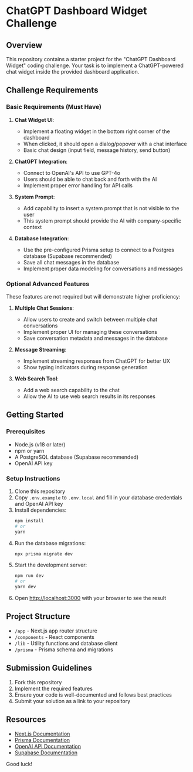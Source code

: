 # ChatGPT Dashboard Widget Challenge

## Overview

This repository contains a starter project for the "ChatGPT Dashboard Widget" coding challenge. Your task is to implement a ChatGPT-powered chat widget inside the provided dashboard application.

## Challenge Requirements

### Basic Requirements (Must Have)

1. **Chat Widget UI**:
   - Implement a floating widget in the bottom right corner of the dashboard
   - When clicked, it should open a dialog/popover with a chat interface
   - Basic chat design (input field, message history, send button)

2. **ChatGPT Integration**:
   - Connect to OpenAI's API to use GPT-4o
   - Users should be able to chat back and forth with the AI
   - Implement proper error handling for API calls

3. **System Prompt**:
   - Add capability to insert a system prompt that is not visible to the user
   - This system prompt should provide the AI with company-specific context

4. **Database Integration**:
   - Use the pre-configured Prisma setup to connect to a Postgres database (Supabase recommended)
   - Save all chat messages in the database
   - Implement proper data modeling for conversations and messages

### Optional Advanced Features

These features are not required but will demonstrate higher proficiency:

1. **Multiple Chat Sessions**:
   - Allow users to create and switch between multiple chat conversations
   - Implement proper UI for managing these conversations
   - Save conversation metadata and messages in the database

2. **Message Streaming**:
   - Implement streaming responses from ChatGPT for better UX
   - Show typing indicators during response generation

3. **Web Search Tool**:
   - Add a web search capability to the chat
   - Allow the AI to use web search results in its responses

## Getting Started

### Prerequisites

- Node.js (v18 or later)
- npm or yarn
- A PostgreSQL database (Supabase recommended)
- OpenAI API key

### Setup Instructions

1. Clone this repository
2. Copy `.env.example` to `.env.local` and fill in your database credentials and OpenAI API key
3. Install dependencies:
   ```bash
   npm install
   # or
   yarn
   ```
4. Run the database migrations:
   ```bash
   npx prisma migrate dev
   ```
5. Start the development server:
   ```bash
   npm run dev
   # or
   yarn dev
   ```
6. Open [http://localhost:3000](http://localhost:3000) with your browser to see the result

## Project Structure

- `/app` - Next.js app router structure
- `/components` - React components
- `/lib` - Utility functions and database client
- `/prisma` - Prisma schema and migrations

## Submission Guidelines

1. Fork this repository
2. Implement the required features
3. Ensure your code is well-documented and follows best practices
4. Submit your solution as a link to your repository


## Resources

- [Next.js Documentation](https://nextjs.org/docs)
- [Prisma Documentation](https://www.prisma.io/docs)
- [OpenAI API Documentation](https://platform.openai.com/docs/api-reference)
- [Supabase Documentation](https://supabase.com/docs)

Good luck! 